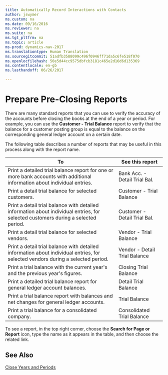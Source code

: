 ```yaml
---
title: Automatically Record Interactions with Contacts
author: jswymer
ms.custom: na
ms.date: 09/16/2016
ms.reviewer: na
ms.suite: na
ms.tgt_pltfrm: na
ms.topic: article
ms-prod: dynamics-nav-2017
ms.translationtype: Human Translation
ms.sourcegitcommit: 51adfb3588099c496f0946ff71da5c6fe518f070
ms.openlocfilehash: 50e5d44cc9575dbfcb3181c465e2d16d6d135369
ms.contentlocale: en-gb
ms.lasthandoff: 06/26/2017

---
```

# <a name="prepare-pre-closing-reports"></a>Prepare Pre-Closing Reports
There are many standard reports that you can use to verify the accuracy of the accounts before closing the books at the end of a year or period. For example, you can use the **Customer - Trial Balance** report to verify that the balance for a customer posting group is equal to the balance on the corresponding general ledger account on a certain date.

The following table describes a number of reports that may be useful in this process along with the report name.

|To     |See this report       |
|-------|----------------------|
|Print a detailed trial balance report for one or more bank accounts with additional information about individual entries.|Bank Acc. - Detail Trial Bal.|
|Print a detail trial balance for selected customers.|Customer - Trial Balance|
|Print a detail trial balance with detailed information about individual entries, for selected customers during a selected period.|Customer - Detail Trial Bal.|
|Print a detail trial balance for selected vendors.|Vendor - Trial Balance|
|Print a detail trial balance with detailed information about individual entries, for selected vendors during a selected period.|Vendor - Detail Trial Balance|
|Print a trial balance with the current year's and the previous year's figures.|Closing Trial Balance|
|Print a detailed trial balance report for general ledger account balances.|Detail Trial Balance|
|Print a trial balance report with balances and net changes for general ledger accounts.|Trial Balance|
|Print a trial balance for a consolidated company.|Consolidated Trial Balance|
To see a report, in the top right corner, choose the **Search for Page or Report** icon, type the name as it appears in the table, and then choose the related link.

## <a name="see-also"></a>See Also
[Close Years and Periods](year-close-years-periods.md)

